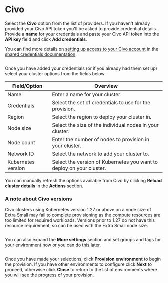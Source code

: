 # Civo

Select the **Civo** option from the list of providers. If you haven't already provided your Civo API token you'll be asked to provide credential details. Provide a **name** for your credentials and paste your Civo API token into the **API key** field and click **Add credentials**.


You can find more details on [setting up access to your Civo account](../../../settings/credentials/civo.md) in the [shared credentials documentation](../../../settings/credentials/).


<figure><img src="../../..//assets/2.21.2-kaas-create-civo-creds.png" alt=""><figcaption></figcaption></figure>

Once you have added your credentials (or if you already had them set up) select your cluster options from the fields below.

| Field/Option       | Overview                                                             |
| ------------------ | -------------------------------------------------------------------- |
| Name               | Enter a name for your cluster.                                       |
| Credentials        | Select the set of credentials to use for the provision.              |
| Region             | Select the region to deploy your cluster in.                         |
| Node size          | Select the size of the individual nodes in your cluster.             |
| Node count         | Enter the number of nodes to provision in your cluster.              |
| Network ID         | Select the network to add your cluster to.                           |
| Kubernetes version | Select the version of Kubernetes you want to deploy on your cluster. |


You can manually refresh the options available from Civo by clicking **Reload cluster details** in the **Actions** section.


### A note about Civo versions

Civo clusters using Kubernetes version 1.27 or above on a node size of Extra Small may fail to complete provisioning as the compute resources are too limited for required workloads. Versions prior to 1.27 do not have this resource requirement, so can be used with the Extra Small node size.

<figure><img src="../../..//assets/2.21.2-kaas-create-civo-cluster.png" alt=""><figcaption></figcaption></figure>

You can also expand the **More settings** section and set groups and tags for your environment now or you can do this later.

<figure><img src="../../..//assets/2.15-kaas-provision-moresettings.png" alt=""><figcaption></figcaption></figure>

Once you have made your selections, click **Provision environment** to begin the provision. If you have other environments to configure click **Next** to proceed, otherwise click **Close** to return to the list of environments where you will see the progress of your provision.
